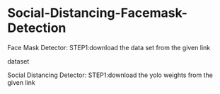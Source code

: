 # Social-Distancing-Facemask-Detection


Face Mask Detector:
STEP1:download the data set from the given link

dataset

Social Distancing Detector:
STEP1:download the yolo weights from the given link
